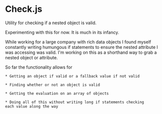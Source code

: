 Check.js
=====

Utility for checking if a nested object is valid.

Experimenting with this for now. It is much in its infancy.

While working for a large company with rich data objects I 
found myself constantly writing humungous if statements to ensure
the nested attribute I was accessing was valid. I'm working on this
as a shorthand way to grab a nested object or attribute.

So far the functionality allows for 

	* Getting an object if valid or a fallback value if not valid

	* Finding whether or not an object is valid

	* Getting the evaluation on an array of objects

	* Doing all of this without writing long if statements checking
	each value along the way
